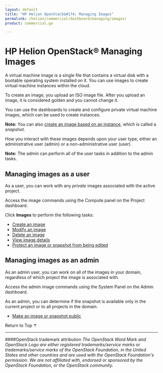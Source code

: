 ```yaml
---
layout: default
title: "HP Helion OpenStack&#174; Managing Images"
permalink: /helion/commercial/dashboard/managing/images/
product: commercial.ga

---
```

<!--UNDER REVISION-->

<script>

function PageRefresh {
onLoad="window.refresh"
}

PageRefresh();

</script>

<!--
<p style="font-size: small;"> <a href="/helion/commercial/ga1/install/">&#9664; PREV</a> | <a href="/helion/commercial/ga1/install-overview/">&#9650; UP</a> | <a href="/helion/commercial/ga1/">NEXT &#9654;</a> </p>
-->

# HP Helion OpenStack&#174; Managing Images

A virtual machine image is a single file that contains a virtual disk with a bootable operating system installed on it. You can use images to create virtual machine instances within the cloud. </p>

To create an image, you upload an ISO image file. After you upload an image, it is considered golden and you cannot change it.</p>

You can use the dashboards to create and configure private virtual machine images, which can be used to create instances.</p>

**Note:** You can also [create an image based on an instance](/helion/community/snapshots/create/), which is called a <em>snapshot</em>.</p>

How you interact with these images depends upon your user type, either an administrative user (admin) or a non-administrative user (user). </p>

**Note:** The admin can perform all of the user tasks in addition to the admin tasks.</p>

## Managing images as a user ##

As a user, you can work with any <em>private</em> images associated with the active project.</p>

Access the image commands using the Compute panel on the Project dashboard. </p>

Click <strong>Images</strong> to perform the following tasks:</p>

* <a href="/helion/community/images/create/">Create an image</a></li>
* <a href="/helion/community/images/modify/">Modify an image</a></li>
* <a href="/helion/community/images/delete/">Delete an image</a></li>
* <a href="/helion/community/images/details/">View image details</a></li>
* <a href="/helion/community/snapshots/protect/">Protect an image or snapshot from being edited</a> </li>


## Managing images as an admin ##

As an admin user, you can work on all of the images in your domain, regardless of which project the image is associated with. </p>

Access the admin image commands using the System Panel  on the Admin dashboard.</p>

As an admin, you can determine if the snapshot is available only in the current project or to all projects in the domain.</p>

* <a href="/helion/commercial/dashboard/managing/images/public/">Make an image or snapshot public</a></li>

<a href="#top" style="padding:14px 0px 14px 0px; text-decoration: none;"> Return to Top &#8593; </a></p>


----
####OpenStack trademark attribution
*The OpenStack Word Mark and OpenStack Logo are either registered trademarks/service marks or trademarks/service marks of the OpenStack Foundation, in the United States and other countries and are used with the OpenStack Foundation's permission. We are not affiliated with, endorsed or sponsored by the OpenStack Foundation, or the OpenStack community.*